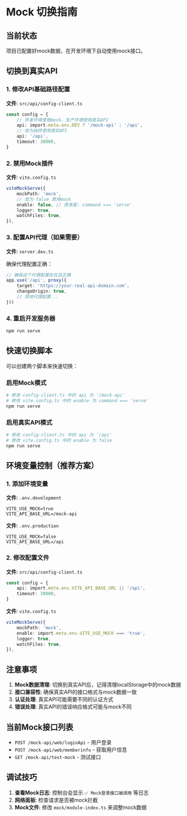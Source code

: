 # Mock 切换指南

## 当前状态
项目已配置好mock数据，在开发环境下自动使用mock接口。

## 切换到真实API

### 1. 修改API基础路径配置
**文件**: `src/api/config-client.ts`

```typescript
const config = {
    // 开发环境使用mock，生产环境使用真实API
    api: import.meta.env.DEV ? '/mock-api' : '/api',
    // 改为始终使用真实API
    api: '/api',
    timeout: 30000,
}
```

### 2. 禁用Mock插件
**文件**: `vite.config.ts`

```typescript
viteMockServe({
    mockPath: 'mock',
    // 改为 false 禁用mock
    enable: false, // 原来是: command === 'serve'
    logger: true,
    watchFiles: true,
}),
```

### 3. 配置API代理（如果需要）
**文件**: `server.dev.ts`

确保代理配置正确：
```typescript
// 确保这个代理配置存在且正确
app.use('/api', proxy({
    target: 'https://your-real-api-domain.com',
    changeOrigin: true,
    // 其他代理配置...
}))
```

### 4. 重启开发服务器
```bash
npm run serve
```

## 快速切换脚本

可以创建两个脚本来快速切换：

### 启用Mock模式
```bash
# 修改 config-client.ts 中的 api 为 '/mock-api'
# 修改 vite.config.ts 中的 enable 为 command === 'serve'
npm run serve
```

### 启用真实API模式
```bash
# 修改 config-client.ts 中的 api 为 '/api'
# 修改 vite.config.ts 中的 enable 为 false
npm run serve
```

## 环境变量控制（推荐方案）

### 1. 添加环境变量
**文件**: `.env.development`
```
VITE_USE_MOCK=true
VITE_API_BASE_URL=/mock-api
```

**文件**: `.env.production`
```
VITE_USE_MOCK=false
VITE_API_BASE_URL=/api
```

### 2. 修改配置文件
**文件**: `src/api/config-client.ts`
```typescript
const config = {
    api: import.meta.env.VITE_API_BASE_URL || '/api',
    timeout: 30000,
}
```

**文件**: `vite.config.ts`
```typescript
viteMockServe({
    mockPath: 'mock',
    enable: import.meta.env.VITE_USE_MOCK === 'true',
    logger: true,
    watchFiles: true,
}),
```

## 注意事项

1. **Mock数据清理**: 切换到真实API后，记得清理localStorage中的mock数据
2. **接口兼容性**: 确保真实API的接口格式与mock数据一致
3. **认证处理**: 真实API可能需要不同的认证方式
4. **错误处理**: 真实API的错误响应格式可能与mock不同

## 当前Mock接口列表

- `POST /mock-api/web/loginApi` - 用户登录
- `POST /mock-api/web/memberinfo` - 获取用户信息
- `GET /mock-api/test-mock` - 测试接口

## 调试技巧

1. **查看Mock日志**: 控制台会显示 `✅ Mock登录接口被调用` 等日志
2. **网络面板**: 检查请求是否被mock拦截
3. **Mock文件**: 修改 `mock/module-index.ts` 来调整mock数据 